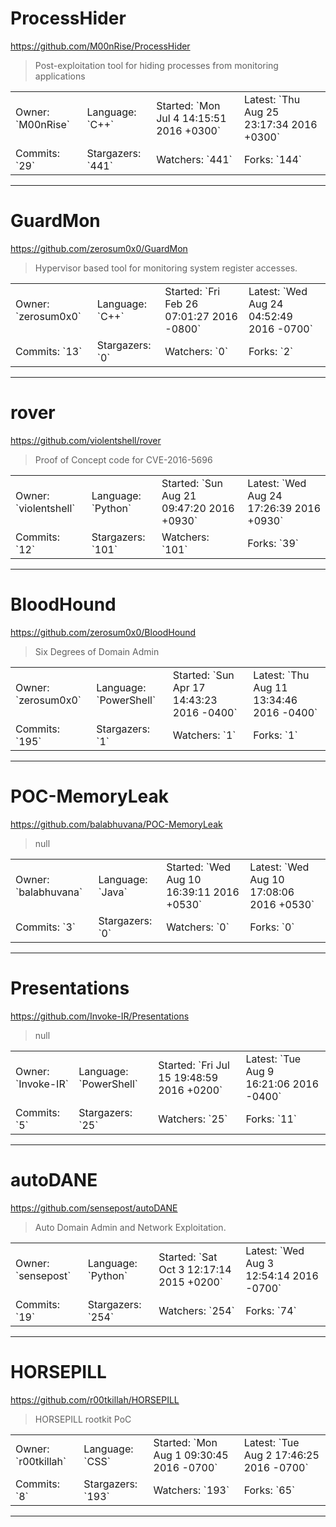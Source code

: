 # ProcessHider

https://github.com/M00nRise/ProcessHider
<blockquote>
Post-exploitation tool for hiding processes from monitoring applications
</blockquote>

<table>
<tr><td>Owner: `M00nRise`</td>
    <td>Language: `C++`</td>
    <td>Started: `Mon Jul 4 14:15:51 2016 +0300`</td>
    <td>Latest: `Thu Aug 25 23:17:34 2016 +0300`</td></tr>
<tr><td>Commits: `29`</td>
    <td>Stargazers: `441`</td>
    <td>Watchers: `441`</td>
    <td>Forks: `144`</td></tr>
</table>

---

# GuardMon

https://github.com/zerosum0x0/GuardMon
<blockquote>
Hypervisor based tool for monitoring system register accesses.
</blockquote>

<table>
<tr><td>Owner: `zerosum0x0`</td>
    <td>Language: `C++`</td>
    <td>Started: `Fri Feb 26 07:01:27 2016 -0800`</td>
    <td>Latest: `Wed Aug 24 04:52:49 2016 -0700`</td></tr>
<tr><td>Commits: `13`</td>
    <td>Stargazers: `0`</td>
    <td>Watchers: `0`</td>
    <td>Forks: `2`</td></tr>
</table>

---

# rover

https://github.com/violentshell/rover
<blockquote>
Proof of Concept code for CVE-2016-5696
</blockquote>

<table>
<tr><td>Owner: `violentshell`</td>
    <td>Language: `Python`</td>
    <td>Started: `Sun Aug 21 09:47:20 2016 +0930`</td>
    <td>Latest: `Wed Aug 24 17:26:39 2016 +0930`</td></tr>
<tr><td>Commits: `12`</td>
    <td>Stargazers: `101`</td>
    <td>Watchers: `101`</td>
    <td>Forks: `39`</td></tr>
</table>

---

# BloodHound

https://github.com/zerosum0x0/BloodHound
<blockquote>
Six Degrees of Domain Admin
</blockquote>

<table>
<tr><td>Owner: `zerosum0x0`</td>
    <td>Language: `PowerShell`</td>
    <td>Started: `Sun Apr 17 14:43:23 2016 -0400`</td>
    <td>Latest: `Thu Aug 11 13:34:46 2016 -0400`</td></tr>
<tr><td>Commits: `195`</td>
    <td>Stargazers: `1`</td>
    <td>Watchers: `1`</td>
    <td>Forks: `1`</td></tr>
</table>

---

# POC-MemoryLeak

https://github.com/balabhuvana/POC-MemoryLeak
<blockquote>
null
</blockquote>

<table>
<tr><td>Owner: `balabhuvana`</td>
    <td>Language: `Java`</td>
    <td>Started: `Wed Aug 10 16:39:11 2016 +0530`</td>
    <td>Latest: `Wed Aug 10 17:08:06 2016 +0530`</td></tr>
<tr><td>Commits: `3`</td>
    <td>Stargazers: `0`</td>
    <td>Watchers: `0`</td>
    <td>Forks: `0`</td></tr>
</table>

---

# Presentations

https://github.com/Invoke-IR/Presentations
<blockquote>
null
</blockquote>

<table>
<tr><td>Owner: `Invoke-IR`</td>
    <td>Language: `PowerShell`</td>
    <td>Started: `Fri Jul 15 19:48:59 2016 +0200`</td>
    <td>Latest: `Tue Aug 9 16:21:06 2016 -0400`</td></tr>
<tr><td>Commits: `5`</td>
    <td>Stargazers: `25`</td>
    <td>Watchers: `25`</td>
    <td>Forks: `11`</td></tr>
</table>

---

# autoDANE

https://github.com/sensepost/autoDANE
<blockquote>
Auto Domain Admin and Network Exploitation.
</blockquote>

<table>
<tr><td>Owner: `sensepost`</td>
    <td>Language: `Python`</td>
    <td>Started: `Sat Oct 3 12:17:14 2015 +0200`</td>
    <td>Latest: `Wed Aug 3 12:54:14 2016 -0700`</td></tr>
<tr><td>Commits: `19`</td>
    <td>Stargazers: `254`</td>
    <td>Watchers: `254`</td>
    <td>Forks: `74`</td></tr>
</table>

---

# HORSEPILL

https://github.com/r00tkillah/HORSEPILL
<blockquote>
HORSEPILL rootkit PoC
</blockquote>

<table>
<tr><td>Owner: `r00tkillah`</td>
    <td>Language: `CSS`</td>
    <td>Started: `Mon Aug 1 09:30:45 2016 -0700`</td>
    <td>Latest: `Tue Aug 2 17:46:25 2016 -0700`</td></tr>
<tr><td>Commits: `8`</td>
    <td>Stargazers: `193`</td>
    <td>Watchers: `193`</td>
    <td>Forks: `65`</td></tr>
</table>

---

